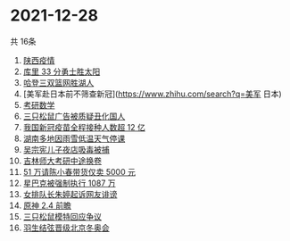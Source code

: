 # 2021-12-28
  共 16条

  <!-- BEGIN -->
  <!-- 最后更新时间:Tue Dec 28 2021 02:37:49 GMT+0000 (Coordinated Universal Time) -->
  1. [陕西疫情](https://www.zhihu.com/search?q=陕西疫情)
1. [库里 33 分勇士胜太阳](https://www.zhihu.com/search?q=勇士)
1. [哈登三双篮网胜湖人](https://www.zhihu.com/search?q=湖人)
1. [美军赴日本前不筛查新冠](https://www.zhihu.com/search?q=美军 日本)
1. [考研数学](https://www.zhihu.com/search?q=考研数学)
1. [三只松鼠广告被质疑丑化国人](https://www.zhihu.com/search?q=三只松鼠)
1. [我国新冠疫苗全程接种人数超 12 亿](https://www.zhihu.com/search?q=新冠疫苗接种)
1. [湖南多地因雨雪低温天气停课](https://www.zhihu.com/search?q=湖南雨雪低温天气)
1. [吴宗宪儿子夜店吸毒被捕](https://www.zhihu.com/search?q=吴宗宪儿子)
1. [吉林师大考研中途换卷](https://www.zhihu.com/search?q=吉林师大考研)
1. [51 万请陈小春带货仅卖 5000 元](https://www.zhihu.com/search?q=陈小春)
1. [星巴克被强制执行 1087 万](https://www.zhihu.com/search?q=星巴克)
1. [女排队长朱婷起诉网友诽谤](https://www.zhihu.com/search?q=朱婷)
1. [原神 2.4 前瞻](https://www.zhihu.com/search?q=原神)
1. [三只松鼠模特回应争议](https://www.zhihu.com/search?q=三只松鼠模特)
1. [羽生结弦晋级北京冬奥会](https://www.zhihu.com/search?q=羽生结弦)
  <!-- END -->
  